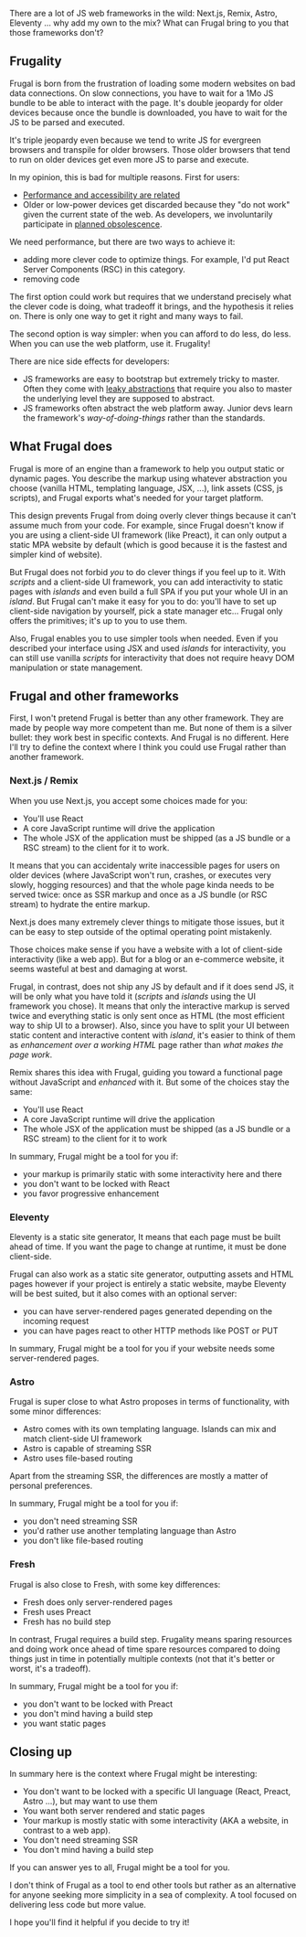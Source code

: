 There are a lot of JS web frameworks in the wild: Next.js, Remix, Astro, Eleventy ... why add my own to the mix? What can Frugal bring to you that those frameworks don't?

## Frugality

Frugal is born from the frustration of loading some modern websites on bad data connections. On slow connections, you have to wait for a 1Mo JS bundle to be able to interact with the page. It's double jeopardy for older devices because once the bundle is downloaded, you have to wait for the JS to be parsed and executed.

It's triple jeopardy even because we tend to write JS for evergreen browsers and transpile for older browsers. Those older browsers that tend to run on older devices get even more JS to parse and execute.

In my opinion, this is bad for multiple reasons. First for users:

- [Performance and accessibility are related](https://bradfrost.com/blog/post/accessibility-and-low-powered-devices/)
- Older or low-power devices get discarded because they "do not work" given the current state of the web. As developers, we involuntarily participate in [planned obsolescence](https://en.wikipedia.org/wiki/Planned_obsolescence).

We need performance, but there are two ways to achieve it:

- adding more clever code to optimize things. For example, I'd put React Server Components (RSC) in this category.
- removing code

The first option could work but requires that we understand precisely what the clever code is doing, what tradeoff it brings, and the hypothesis it relies on. There is only one way to get it right and many ways to fail.

The second option is way simpler: when you can afford to do less, do less. When you can use the web platform, use it. Frugality!

There are nice side effects for developers:

- JS frameworks are easy to bootstrap but extremely tricky to master. Often they come with [leaky abstractions](https://en.wikipedia.org/wiki/Leaky_abstraction) that require you also to master the underlying level they are supposed to abstract.
- JS frameworks often abstract the web platform away. Junior devs learn the framework's _way-of-doing-things_ rather than the standards.

## What Frugal does

Frugal is more of an engine than a framework to help you output static or dynamic pages. You describe the markup using whatever abstraction you choose (vanilla HTML, templating language, JSX, ...), link assets (CSS, js scripts), and Frugal exports what's needed for your target platform.

This design prevents Frugal from doing overly clever things because it can't assume much from your code. For example, since Frugal doesn't know if you are using a client-side UI framework (like Preact), it can only output a static MPA website by default (which is good because it is the fastest and simpler kind of website).

But Frugal does not forbid _you_ to do clever things if you feel up to it. With _scripts_ and a client-side UI framework, you can add interactivity to static pages with _islands_ and even build a full SPA if you put your whole UI in an _island_. But Frugal can't make it easy for you to do: you'll have to set up client-side navigation by yourself, pick a state manager etc... Frugal only offers the primitives; it's up to you to use them.

Also, Frugal enables you to use simpler tools when needed. Even if you described your interface using JSX and used _islands_ for interactivity, you can still use vanilla _scripts_ for interactivity that does not require heavy DOM manipulation or state management.

## Frugal and other frameworks

First, I won't pretend Frugal is better than any other framework. They are made by people way more competent than me. But none of them is a silver bullet: they work best in specific contexts. And Frugal is no different. Here I'll try to define the context where I think you could use Frugal rather than another framework.

### Next.js / Remix

When you use Next.js, you accept some choices made for you:

- You'll use React
- A core JavaScript runtime will drive the application
- The whole JSX of the application must be shipped (as a JS bundle or a RSC stream) to the client for it to work.

It means that you can accidentaly write inaccessible pages for users on older devices (where JavaScript won't run, crashes, or executes very slowly, hogging resources) and that the whole page kinda needs to be served twice: once as SSR markup and once as a JS bundle (or RSC stream) to hydrate the entire markup.

Next.js does many extremely clever things to mitigate those issues, but it can be easy to step outside of the optimal operating point mistakenly.

Those choices make sense if you have a website with a lot of client-side interactivity (like a web app). But for a blog or an e-commerce website, it seems wasteful at best and damaging at worst.

Frugal, in contrast, does not ship any JS by default and if it does send JS, it will be only what you have told it (_scripts_ and _islands_ using the UI framework you chose). It means that only the interactive markup is served twice and everything static is only sent once as HTML (the most efficient way to ship UI to a browser). Also, since you have to split your UI between static content and interactive content with _island_, it's easier to think of them as _enhancement over a working HTML_ page rather than _what makes the page work_.

Remix shares this idea with Frugal, guiding you toward a functional page without JavaScript and _enhanced_ with it. But some of the choices stay the same:

- You'll use React
- A core JavaScript runtime will drive the application
- The whole JSX of the application must be shipped (as a JS bundle or a RSC stream) to the client for it to work

In summary, Frugal might be a tool for you if:

- your markup is primarily static with some interactivity here and there
- you don't want to be locked with React
- you favor progressive enhancement

### Eleventy

Eleventy is a static site generator, It means that each page must be built ahead of time. If you want the page to change at runtime, it must be done client-side.

Frugal can also work as a static site generator, outputting assets and HTML pages however if your project is entirely a static website, maybe Eleventy will be best suited, but it also comes with an optional server:

- you can have server-rendered pages generated depending on the incoming request
- you can have pages react to other HTTP methods like POST or PUT

In summary, Frugal might be a tool for you if your website needs some server-rendered pages.

### Astro

Frugal is super close to what Astro proposes in terms of functionality, with some minor differences:

- Astro comes with its own templating language. Islands can mix and match client-side UI framework
- Astro is capable of streaming SSR
- Astro uses file-based routing

Apart from the streaming SSR, the differences are mostly a matter of personal preferences.

In summary, Frugal might be a tool for you if:

- you don't need streaming SSR
- you'd rather use another templating language than Astro
- you don't like file-based routing

### Fresh

Frugal is also close to Fresh, with some key differences:

- Fresh does only server-rendered pages
- Fresh uses Preact
- Fresh has no build step

In contrast, Frugal requires a build step. Frugality means sparing resources and doing work once ahead of time spare resources compared to doing things just in time in potentially multiple contexts (not that it's better or worst, it's a tradeoff).

In summary, Frugal might be a tool for you if:

- you don't want to be locked with Preact
- you don't mind having a build step
- you want static pages

## Closing up

In summary here is the context where Frugal might be interesting:

- You don't want to be locked with a specific UI language (React, Preact, Astro ...), but may want to use them
- You want both server rendered and static pages
- Your markup is mostly static with some interactivity (AKA a website, in contrast to a web app).
- You don't need streaming SSR
- You don't mind having a build step

If you can answer yes to all, Frugal might be a tool for you.

I don't think of Frugal as a tool to end other tools but rather as an alternative for anyone seeking more simplicity in a sea of complexity. A tool focused on delivering less code but more value.

I hope you'll find it helpful if you decide to try it!
